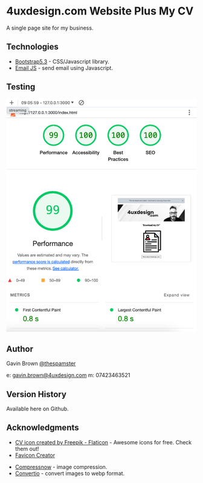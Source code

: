 # 4uxdesign.com Website Plus My CV

A single page site for my business.

## Technologies

- [Bootstrap5.3](https://getbootstrap.com/) - CSS/Javascript library.
- [Email JS](https://www.emailjs.com/) - send email using Javascript.

## Testing

![Google Lighthouse Testing](assets/img/glighthouse0324.png)

## Author

Gavin Brown
[@thespamster](https://www.linkedin.com/in/gavinwbrown/)

e: gavin.brown@4uxdesign.com
m: 07423463521

## Version History

Available here on Github.

## Acknowledgments

* [CV icon created by Freepik - Flaticon](https://www.flaticon.com/free-icons/profile) - Awesome icons for free. Check them out!
* [Favicon Creator](https://favicon.io/)
- [Compressnow](https://compressnow.com/) - image compression.
- [Convertio](https://convertio.co/) - convert images to webp format.
